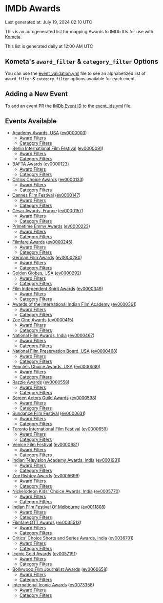 # IMDb Awards

Last generated at: July 19, 2024 02:10 UTC

This is an autogenerated list for mapping Awards to IMDb IDs for use with [Kometa](https://github.com/Kometa-Team/Kometa).

This list is generated daily at 12:00 AM UTC 

## Kometa's `award_filter` & `category_filter` Options

You can use the [event_validation.yml](https://github.com/Kometa-Team/IMDb-Awards/blob/master/event_validation.yml) file to see an alphabetized list of `award_filter` & `category_filter` options available for each event.

## Adding a New Event

To add an event PR the [IMDb Event ID](https://www.imdb.com/event/all/) to the [event_ids.yml](https://github.com/Kometa-Team/IMDb-Awards/blob/master/event_ids.yml) file.

## Events Available

* [Academy Awards, USA](https://www.imdb.com/event/ev0000003) ([ev0000003](https://github.com/Kometa-Team/IMDb-Awards/blob/master/event_validation.yml#L1))
  * [Award Filters](https://github.com/Kometa-Team/IMDb-Awards/blob/master/event_validation.yml#L6)
  * [Category Filters](https://github.com/Kometa-Team/IMDb-Awards/blob/master/event_validation.yml#L14)
* [Berlin International Film Festival](https://www.imdb.com/event/ev0000091) ([ev0000091](https://github.com/Kometa-Team/IMDb-Awards/blob/master/event_validation.yml#L148))
  * [Award Filters](https://github.com/Kometa-Team/IMDb-Awards/blob/master/event_validation.yml#L152)
  * [Category Filters](https://github.com/Kometa-Team/IMDb-Awards/blob/master/event_validation.yml#L346)
* [BAFTA Awards](https://www.imdb.com/event/ev0000123) ([ev0000123](https://github.com/Kometa-Team/IMDb-Awards/blob/master/event_validation.yml#L622))
  * [Award Filters](https://github.com/Kometa-Team/IMDb-Awards/blob/master/event_validation.yml#L627)
  * [Category Filters](https://github.com/Kometa-Team/IMDb-Awards/blob/master/event_validation.yml#L660)
* [Critics Choice Awards](https://www.imdb.com/event/ev0000133) ([ev0000133](https://github.com/Kometa-Team/IMDb-Awards/blob/master/event_validation.yml#L1150))
  * [Award Filters](https://github.com/Kometa-Team/IMDb-Awards/blob/master/event_validation.yml#L1153)
  * [Category Filters](https://github.com/Kometa-Team/IMDb-Awards/blob/master/event_validation.yml#L1158)
* [Cannes Film Festival](https://www.imdb.com/event/ev0000147) ([ev0000147](https://github.com/Kometa-Team/IMDb-Awards/blob/master/event_validation.yml#L1259))
  * [Award Filters](https://github.com/Kometa-Team/IMDb-Awards/blob/master/event_validation.yml#L1264)
  * [Category Filters](https://github.com/Kometa-Team/IMDb-Awards/blob/master/event_validation.yml#L1431)
* [César Awards, France](https://www.imdb.com/event/ev0000157) ([ev0000157](https://github.com/Kometa-Team/IMDb-Awards/blob/master/event_validation.yml#L1661))
  * [Award Filters](https://github.com/Kometa-Team/IMDb-Awards/blob/master/event_validation.yml#L1664)
  * [Category Filters](https://github.com/Kometa-Team/IMDb-Awards/blob/master/event_validation.yml#L1669)
* [Primetime Emmy Awards](https://www.imdb.com/event/ev0000223) ([ev0000223](https://github.com/Kometa-Team/IMDb-Awards/blob/master/event_validation.yml#L1726))
  * [Award Filters](https://github.com/Kometa-Team/IMDb-Awards/blob/master/event_validation.yml#L1731)
  * [Category Filters](https://github.com/Kometa-Team/IMDb-Awards/blob/master/event_validation.yml#L1738)
* [Filmfare Awards](https://www.imdb.com/event/ev0000245) ([ev0000245](https://github.com/Kometa-Team/IMDb-Awards/blob/master/event_validation.yml#L2947))
  * [Award Filters](https://github.com/Kometa-Team/IMDb-Awards/blob/master/event_validation.yml#L2951)
  * [Category Filters](https://github.com/Kometa-Team/IMDb-Awards/blob/master/event_validation.yml#L2960)
* [German Film Awards](https://www.imdb.com/event/ev0000280) ([ev0000280](https://github.com/Kometa-Team/IMDb-Awards/blob/master/event_validation.yml#L3062))
  * [Award Filters](https://github.com/Kometa-Team/IMDb-Awards/blob/master/event_validation.yml#L3066)
  * [Category Filters](https://github.com/Kometa-Team/IMDb-Awards/blob/master/event_validation.yml#L3089)
* [Golden Globes, USA](https://www.imdb.com/event/ev0000292) ([ev0000292](https://github.com/Kometa-Team/IMDb-Awards/blob/master/event_validation.yml#L3162))
  * [Award Filters](https://github.com/Kometa-Team/IMDb-Awards/blob/master/event_validation.yml#L3167)
  * [Category Filters](https://github.com/Kometa-Team/IMDb-Awards/blob/master/event_validation.yml#L3175)
* [Film Independent Spirit Awards](https://www.imdb.com/event/ev0000349) ([ev0000349](https://github.com/Kometa-Team/IMDb-Awards/blob/master/event_validation.yml#L3341))
  * [Award Filters](https://github.com/Kometa-Team/IMDb-Awards/blob/master/event_validation.yml#L3344)
  * [Category Filters](https://github.com/Kometa-Team/IMDb-Awards/blob/master/event_validation.yml#L3353)
* [Awards of the International Indian Film Academy](https://www.imdb.com/event/ev0000361) ([ev0000361](https://github.com/Kometa-Team/IMDb-Awards/blob/master/event_validation.yml#L3393))
  * [Award Filters](https://github.com/Kometa-Team/IMDb-Awards/blob/master/event_validation.yml#L3395)
  * [Category Filters](https://github.com/Kometa-Team/IMDb-Awards/blob/master/event_validation.yml#L3404)
* [Zee Cine Awards](https://www.imdb.com/event/ev0000415) ([ev0000415](https://github.com/Kometa-Team/IMDb-Awards/blob/master/event_validation.yml#L3483))
  * [Award Filters](https://github.com/Kometa-Team/IMDb-Awards/blob/master/event_validation.yml#L3485)
  * [Category Filters](https://github.com/Kometa-Team/IMDb-Awards/blob/master/event_validation.yml#L3495)
* [National Film Awards, India](https://www.imdb.com/event/ev0000467) ([ev0000467](https://github.com/Kometa-Team/IMDb-Awards/blob/master/event_validation.yml#L3600))
  * [Award Filters](https://github.com/Kometa-Team/IMDb-Awards/blob/master/event_validation.yml#L3604)
  * [Category Filters](https://github.com/Kometa-Team/IMDb-Awards/blob/master/event_validation.yml#L3617)
* [National Film Preservation Board, USA](https://www.imdb.com/event/ev0000468) ([ev0000468](https://github.com/Kometa-Team/IMDb-Awards/blob/master/event_validation.yml#L3808))
  * [Award Filters](https://github.com/Kometa-Team/IMDb-Awards/blob/master/event_validation.yml#L3811)
  * [Category Filters](https://github.com/Kometa-Team/IMDb-Awards/blob/master/event_validation.yml#L3813)
* [People's Choice Awards, USA](https://www.imdb.com/event/ev0000530) ([ev0000530](https://github.com/Kometa-Team/IMDb-Awards/blob/master/event_validation.yml#L3816))
  * [Award Filters](https://github.com/Kometa-Team/IMDb-Awards/blob/master/event_validation.yml#L3819)
  * [Category Filters](https://github.com/Kometa-Team/IMDb-Awards/blob/master/event_validation.yml#L3822)
* [Razzie Awards](https://www.imdb.com/event/ev0000558) ([ev0000558](https://github.com/Kometa-Team/IMDb-Awards/blob/master/event_validation.yml#L4065))
  * [Award Filters](https://github.com/Kometa-Team/IMDb-Awards/blob/master/event_validation.yml#L4068)
  * [Category Filters](https://github.com/Kometa-Team/IMDb-Awards/blob/master/event_validation.yml#L4073)
* [Screen Actors Guild Awards](https://www.imdb.com/event/ev0000598) ([ev0000598](https://github.com/Kometa-Team/IMDb-Awards/blob/master/event_validation.yml#L4113))
  * [Award Filters](https://github.com/Kometa-Team/IMDb-Awards/blob/master/event_validation.yml#L4116)
  * [Category Filters](https://github.com/Kometa-Team/IMDb-Awards/blob/master/event_validation.yml#L4118)
* [Sundance Film Festival](https://www.imdb.com/event/ev0000631) ([ev0000631](https://github.com/Kometa-Team/IMDb-Awards/blob/master/event_validation.yml#L4144))
  * [Award Filters](https://github.com/Kometa-Team/IMDb-Awards/blob/master/event_validation.yml#L4147)
  * [Category Filters](https://github.com/Kometa-Team/IMDb-Awards/blob/master/event_validation.yml#L4197)
* [Toronto International Film Festival](https://www.imdb.com/event/ev0000659) ([ev0000659](https://github.com/Kometa-Team/IMDb-Awards/blob/master/event_validation.yml#L4309))
  * [Award Filters](https://github.com/Kometa-Team/IMDb-Awards/blob/master/event_validation.yml#L4312)
  * [Category Filters](https://github.com/Kometa-Team/IMDb-Awards/blob/master/event_validation.yml#L4362)
* [Venice Film Festival](https://www.imdb.com/event/ev0000681) ([ev0000681](https://github.com/Kometa-Team/IMDb-Awards/blob/master/event_validation.yml#L4432))
  * [Award Filters](https://github.com/Kometa-Team/IMDb-Awards/blob/master/event_validation.yml#L4437)
  * [Category Filters](https://github.com/Kometa-Team/IMDb-Awards/blob/master/event_validation.yml#L4771)
* [Indian Television Academy Awards, India](https://www.imdb.com/event/ev0001931) ([ev0001931](https://github.com/Kometa-Team/IMDb-Awards/blob/master/event_validation.yml#L5210))
  * [Award Filters](https://github.com/Kometa-Team/IMDb-Awards/blob/master/event_validation.yml#L5212)
  * [Category Filters](https://github.com/Kometa-Team/IMDb-Awards/blob/master/event_validation.yml#L5221)
* [Zee Rishtey Awards](https://www.imdb.com/event/ev0005699) ([ev0005699](https://github.com/Kometa-Team/IMDb-Awards/blob/master/event_validation.yml#L5395))
  * [Award Filters](https://github.com/Kometa-Team/IMDb-Awards/blob/master/event_validation.yml#L5397)
  * [Category Filters](https://github.com/Kometa-Team/IMDb-Awards/blob/master/event_validation.yml#L5399)
* [Nickelodeon Kids' Choice Awards, India](https://www.imdb.com/event/ev0005770) ([ev0005770](https://github.com/Kometa-Team/IMDb-Awards/blob/master/event_validation.yml#L5474))
  * [Award Filters](https://github.com/Kometa-Team/IMDb-Awards/blob/master/event_validation.yml#L5476)
  * [Category Filters](https://github.com/Kometa-Team/IMDb-Awards/blob/master/event_validation.yml#L5479)
* [Indian Film Festival Of Melbourne](https://www.imdb.com/event/ev0011808) ([ev0011808](https://github.com/Kometa-Team/IMDb-Awards/blob/master/event_validation.yml#L5514))
  * [Award Filters](https://github.com/Kometa-Team/IMDb-Awards/blob/master/event_validation.yml#L5516)
  * [Category Filters](https://github.com/Kometa-Team/IMDb-Awards/blob/master/event_validation.yml#L5528)
* [Filmfare OTT Awards](https://www.imdb.com/event/ev0035513) ([ev0035513](https://github.com/Kometa-Team/IMDb-Awards/blob/master/event_validation.yml#L5547))
  * [Award Filters](https://github.com/Kometa-Team/IMDb-Awards/blob/master/event_validation.yml#L5549)
  * [Category Filters](https://github.com/Kometa-Team/IMDb-Awards/blob/master/event_validation.yml#L5555)
* [Critics’ Choice Shorts and Series Awards, India](https://www.imdb.com/event/ev0036701) ([ev0036701](https://github.com/Kometa-Team/IMDb-Awards/blob/master/event_validation.yml#L5618))
  * [Award Filters](https://github.com/Kometa-Team/IMDb-Awards/blob/master/event_validation.yml#L5620)
  * [Category Filters](https://github.com/Kometa-Team/IMDb-Awards/blob/master/event_validation.yml#L5623)
* [Iconic Gold Awards](https://www.imdb.com/event/ev0057191) ([ev0057191](https://github.com/Kometa-Team/IMDb-Awards/blob/master/event_validation.yml#L5641))
  * [Award Filters](https://github.com/Kometa-Team/IMDb-Awards/blob/master/event_validation.yml#L5643)
  * [Category Filters](https://github.com/Kometa-Team/IMDb-Awards/blob/master/event_validation.yml#L5645)
* [Bollywood Film Journalist Awards](https://www.imdb.com/event/ev0060658) ([ev0060658](https://github.com/Kometa-Team/IMDb-Awards/blob/master/event_validation.yml#L5704))
  * [Award Filters](https://github.com/Kometa-Team/IMDb-Awards/blob/master/event_validation.yml#L5706)
  * [Category Filters](https://github.com/Kometa-Team/IMDb-Awards/blob/master/event_validation.yml#L5711)
* [International Iconic Awards](https://www.imdb.com/event/ev0073358) ([ev0073358](https://github.com/Kometa-Team/IMDb-Awards/blob/master/event_validation.yml#L5722))
  * [Award Filters](https://github.com/Kometa-Team/IMDb-Awards/blob/master/event_validation.yml#L5724)
  * [Category Filters](https://github.com/Kometa-Team/IMDb-Awards/blob/master/event_validation.yml#L5727)
